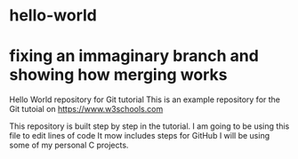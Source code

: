 # hello-world
# fixing an immaginary branch and showing how merging works

Hello World repository for Git tutorial
This is an example repository for the Git tutoial on https://www.w3schools.com

This repository is built step by step in the tutorial.
I am going to be using this file to edit lines of code
It mow includes steps for GitHub
I will be using some of my personal C projects.
